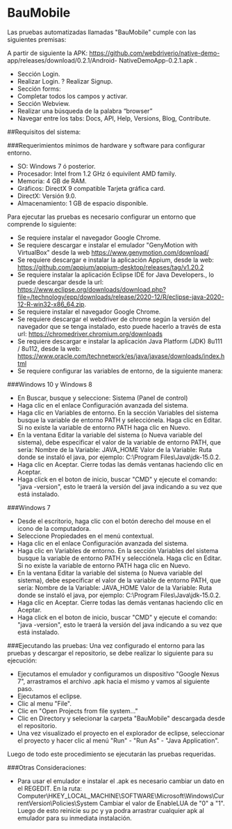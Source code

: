# BauMobile
Las pruebas automatizadas llamadas "BauMobile" cumple con las siguientes premisas:

A partir de siguiente la APK:
https://github.com/webdriverio/native-demo- app/releases/download/0.2.1/Android- NativeDemoApp-0.2.1.apk .
- Sección Login.
- Realizar Login. ? Realizar Signup.
- Sección forms:
- Completar todos los campos y activar.
- Sección Webview.
- Realizar una búsqueda de la palabra “browser”
- Navegar entre los tabs: Docs, API, Help, Versions, Blog, Contribute.


##Requisitos del sistema:

###Requerimientos mínimos de hardware y software para configurar entorno.
- SO: Windows 7 ó posterior.
- Procesador: Intel from 1.2 GHz ó equivilent AMD family.
- Memoria: 4 GB de RAM.
- Gráficos: DirectX 9 compatible Tarjeta gráfica card.
- DirectX: Versión 9.0.
- Almacenamiento: 1 GB de espacio disponible.

Para ejecutar las pruebas es necesario configurar un entorno que comprende lo siguiente:
- Se requiere instalar el navegador Google Chrome.
- Se requiere descargar e instalar el emulador "GenyMotion with VirtualBox" desde la web https://www.genymotion.com/download/
- Se requiere descargar e instalar la aplicación Appium, desde la web: https://github.com/appium/appium-desktop/releases/tag/v1.20.2 
- Se requiere instalar la aplicación Eclipse IDE for Java Developers., lo puede descargar desde la url: https://www.eclipse.org/downloads/download.php?file=/technology/epp/downloads/release/2020-12/R/eclipse-java-2020-12-R-win32-x86_64.zip.
- Se requiere instalar el navegador Google Chrome.
- Se requiere descargar el webdriver de chrome según la versión del navegador que se tenga instalado, esto puede hacerlo a través de esta url: https://chromedriver.chromium.org/downloads
- Se requiere descargar e instalar la aplicación Java Platform (JDK) 8u111 / 8u112, desde la web: https://www.oracle.com/technetwork/es/java/javase/downloads/index.html
- Se requiere configurar las variables de entorno, de la siguiente manera:

###Windows 10 y Windows 8
- En Buscar, busque y seleccione: Sistema (Panel de control)
- Haga clic en el enlace Configuración avanzada del sistema.
- Haga clic en Variables de entorno. En la sección Variables del sistema busque la variable de entorno PATH y selecciónela. Haga clic en Editar. Si no existe la variable de entorno PATH haga clic en Nuevo.
- En la ventana Editar la variable del sistema (o Nueva variable del sistema), debe especificar el valor de la variable de entorno PATH, que sería:
	Nombre de la Variable: JAVA_HOME
	Valor de la Variable: Ruta donde se instaló el java, por ejemplo: C:\Program Files\Java\jdk-15.0.2.
- Haga clic en Aceptar. Cierre todas las demás ventanas haciendo clic en Aceptar.
- Haga click en el boton de inicio, buscar "CMD" y ejecute el comando: "java -version", esto le traerá la versión del java indicando a su vez que está instalado.

###Windows 7
- Desde el escritorio, haga clic con el botón derecho del mouse en el icono de la computadora.
- Seleccione Propiedades en el menú contextual.
- Haga clic en el enlace Configuración avanzada del sistema.
- Haga clic en Variables de entorno. En la sección Variables del sistema busque la variable de entorno PATH y selecciónela. Haga clic en Editar. Si no existe la variable de entorno PATH haga clic en Nuevo.
- En la ventana Editar la variable del sistema (o Nueva variable del sistema), debe especificar el valor de la variable de entorno PATH, que sería:
	Nombre de la Variable: JAVA_HOME
	Valor de la Variable: Ruta donde se instaló el java, por ejemplo: C:\Program Files\Java\jdk-15.0.2.
- Haga clic en Aceptar. Cierre todas las demás ventanas haciendo clic en Aceptar.
- Haga click en el boton de inicio, buscar "CMD" y ejecute el comando: "java -version", esto le traerá la versión del java indicando a su vez que está instalado.

###Ejecutando las pruebas:
Una vez configurado el entorno para las pruebas y descargar el repositorio, se debe realizar lo siguiente para su ejecución: 
- Ejecutamos el emulador y configuramos un dispositivo "Google Nexus 7", arrastramos el archivo .apk hacia el mismo y vamos al siguiente paso.
- Ejecutamos el eclipse.
- Clic al menu "File".
- Clic en "Open Projects from file system..."
- Clic en Directory y selecionar la carpeta "BauMobile" descargada desde el repositorio.
- Una vez visualizado el proyecto en el explorador de eclipse, seleccionar el proyecto y hacer clic al menú "Run" - "Run As" - "Java Application".

Luego de todo este procedimiento se ejecutarán las pruebas requeridas.


###Otras Consideraciones:
- Para usar el emulador e instalar el .apk es necesario cambiar un dato en el REGEDIT.
En la ruta:
Computer\HKEY_LOCAL_MACHINE\SOFTWARE\Microsoft\Windows\CurrentVersion\Policies\System
Cambiar el valor de EnableLUA de "0" a "1".
Luego de esto reinicie su pc y ya podra arrastrar cualquier apk al emulador para su inmediata instalación.
